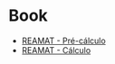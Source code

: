 # **Book**
* [REAMAT - Pré-cálculo](https://www.ufrgs.br/reamat/PreCalculo/index.html)
* [REAMAT - Cálculo](https://www.ufrgs.br/reamat/Calculo/index.html)
